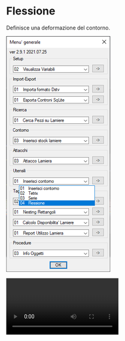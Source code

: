 # Flessione

Definisce una deformazione del contorno.

![Flessione](/public/utensili/flessione.png)

<video controls>
    <source src="/public/utensili/flessione.mp4" type="video/mp4">
</video>

